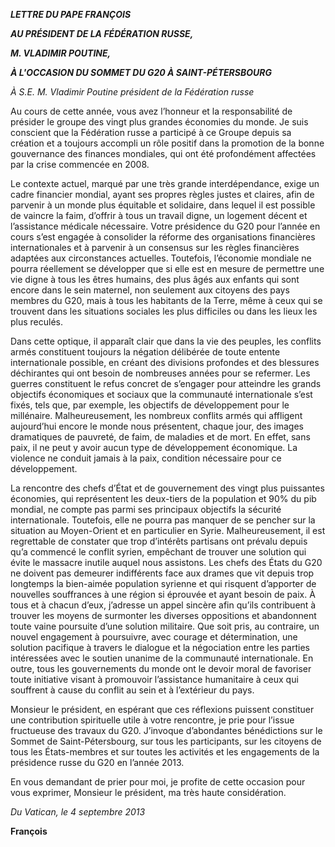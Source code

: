 ***LETTRE DU PAPE FRANÇOIS***

***AU PRÉSIDENT DE LA FÉDÉRATION RUSSE,***

***M. VLADIMIR POUTINE,***

***À L'OCCASION DU SOMMET DU G20 À SAINT-PÉTERSBOURG***

*À S.E. M. Vladimir Poutine président de la Fédération russe*

Au cours de cette année, vous avez l’honneur et la responsabilité de présider le groupe des vingt plus grandes économies du monde. Je suis conscient que la Fédération russe a participé à ce Groupe depuis sa création et a toujours accompli un rôle positif dans la promotion de la bonne gouvernance des finances mondiales, qui ont été profondément affectées par la crise commencée en 2008.

Le contexte actuel, marqué par une très grande interdépendance, exige un cadre financier mondial, ayant ses propres règles justes et claires, afin de parvenir à un monde plus équitable et solidaire, dans lequel il est possible de vaincre la faim, d’offrir à tous un travail digne, un logement décent et l’assistance médicale nécessaire. Votre présidence du G20 pour l’année en cours s’est engagée à consolider la réforme des organisations financières internationales et à parvenir à un consensus sur les règles financières adaptées aux circonstances actuelles. Toutefois, l’économie mondiale ne pourra réellement se développer que si elle est en mesure de permettre une vie digne à tous les êtres humains, des plus âgés aux enfants qui sont encore dans le sein maternel, non seulement aux citoyens des pays membres du G20, mais à tous les habitants de la Terre, même à ceux qui se trouvent dans les situations sociales les plus difficiles ou dans les lieux les plus reculés.

Dans cette optique, il apparaît clair que dans la vie des peuples, les conflits armés constituent toujours la négation délibérée de toute entente internationale possible, en créant des divisions profondes et des blessures déchirantes qui ont besoin de nombreuses années pour se refermer. Les guerres constituent le refus concret de s’engager pour atteindre les grands objectifs économiques et sociaux que la communauté internationale s’est fixés, tels que, par exemple, les objectifs de développement pour le millénaire. Malheureusement, les nombreux conflits armés qui affligent aujourd’hui encore le monde nous présentent, chaque jour, des images dramatiques de pauvreté, de faim, de maladies et de mort. En effet, sans paix, il ne peut y avoir aucun type de développement économique. La violence ne conduit jamais à la paix, condition nécessaire pour ce développement.

La rencontre des chefs d’État et de gouvernement des vingt plus puissantes économies, qui représentent les deux-tiers de la population et 90% du pib mondial, ne compte pas parmi ses principaux objectifs la sécurité internationale. Toutefois, elle ne pourra pas manquer de se pencher sur la situation au Moyen-Orient et en particulier en Syrie. Malheureusement, il est regrettable de constater que trop d’intérêts partisans ont prévalu depuis qu’a commencé le conflit syrien, empêchant de trouver une solution qui évite le massacre inutile auquel nous assistons. Les chefs des États du G20 ne doivent pas demeurer indifférents face aux drames que vit depuis trop longtemps la bien-aimée population syrienne et qui risquent d’apporter de nouvelles souffrances à une région si éprouvée et ayant besoin de paix. À tous et à chacun d’eux, j’adresse un appel sincère afin qu’ils contribuent à trouver les moyens de surmonter les diverses oppositions et abandonnent toute vaine poursuite d’une solution militaire. Que soit pris, au contraire, un nouvel engagement à poursuivre, avec courage et détermination, une solution pacifique à travers le dialogue et la négociation entre les parties intéressées avec le soutien unanime de la communauté internationale. En outre, tous les gouvernements du monde ont le devoir moral de favoriser toute initiative visant à promouvoir l’assistance humanitaire à ceux qui souffrent à cause du conflit au sein et à l’extérieur du pays.

Monsieur le président, en espérant que ces réflexions puissent constituer une contribution spirituelle utile à votre rencontre, je prie pour l’issue fructueuse des travaux du G20. J’invoque d’abondantes bénédictions sur le Sommet de Saint-Pétersbourg, sur tous les participants, sur les citoyens de tous les États-membres et sur toutes les activités et les engagements de la présidence russe du G20 en l’année 2013.

En vous demandant de prier pour moi, je profite de cette occasion pour vous exprimer, Monsieur le président, ma très haute considération.

*Du Vatican, le 4 septembre 2013*

**François**